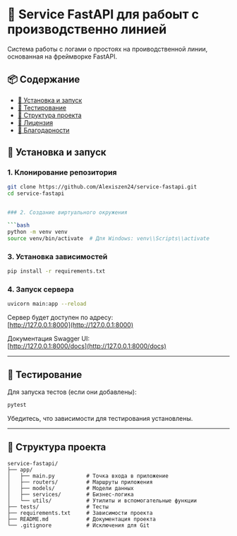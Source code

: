 # 🚀 Service FastAPI для рабоыт с производственно линией

Система работы с логами о простоях на проиводственной линии, основанная на фреймворке FastAPI.

## 📦 Содержание

- [🚀 Установка и запуск](#-установка-и-запуск)
- [🧪 Тестирование](#-тестирование)
- [📁 Структура проекта](#-структура-проекта)
- [📄 Лицензия](#-лицензия)
- [🙌 Благодарности](#-благодарности)

## 🚀 Установка и запуск

### 1. Клонирование репозитория

```bash
git clone https://github.com/Alexiszen24/service-fastapi.git
cd service-fastapi


### 2. Создание виртуального окружения

```bash
python -m venv venv
source venv/bin/activate  # Для Windows: venv\\Scripts\\activate
```

### 3. Установка зависимостей

```bash
pip install -r requirements.txt
```

### 4. Запуск сервера

```bash
uvicorn main:app --reload
```

Сервер будет доступен по адресу:  
[http://127.0.0.1:8000](http://127.0.0.1:8000)

Документация Swagger UI:  
[http://127.0.0.1:8000/docs](http://127.0.0.1:8000/docs)

---

## 🧪 Тестирование

Для запуска тестов (если они добавлены):

```bash
pytest
```

Убедитесь, что зависимости для тестирования установлены.

---

## 📁 Структура проекта

```text
service-fastapi/
├── app/
│   ├── main.py          # Точка входа в приложение
│   ├── routers/         # Маршруты приложения
│   ├── models/          # Модели данных
│   ├── services/        # Бизнес-логика
│   └── utils/           # Утилиты и вспомогательные функции
├── tests/               # Тесты
├── requirements.txt     # Зависимости проекта
├── README.md            # Документация проекта
└── .gitignore           # Исключения для Git



